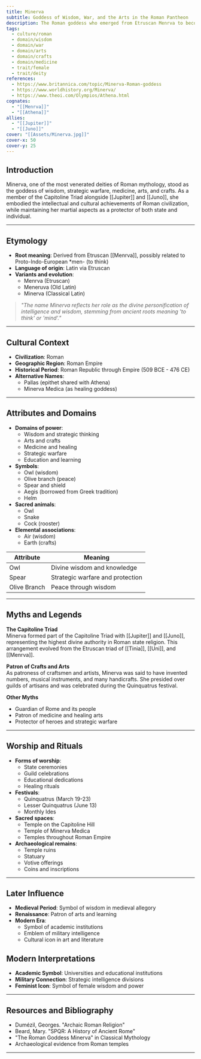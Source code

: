 ```yaml
---
title: Minerva
subtitle: Goddess of Wisdom, War, and the Arts in the Roman Pantheon
description: The Roman goddess who emerged from Etruscan Menrva to become a member of the Capitoline Triad, guardian of civilization's wisdom and crafts
tags:
  - culture/roman
  - domain/wisdom
  - domain/war
  - domain/arts
  - domain/crafts
  - domain/medicine
  - trait/female
  - trait/deity
references:
  - https://www.britannica.com/topic/Minerva-Roman-goddess
  - https://www.worldhistory.org/Minerva/
  - https://www.theoi.com/Olympios/Athena.html
cognates:
  - "[[Menrva]]"
  - "[[Athena]]"
allies:
  - "[[Jupiter]]"
  - "[[Juno]]"
cover: "[[Assets/Minerva.jpg]]"
cover-x: 50
cover-y: 25
---
```

##  Introduction
Minerva, one of the most venerated deities of Roman mythology, stood as the goddess of wisdom, strategic warfare, medicine, arts, and crafts. As a member of the Capitoline Triad alongside [[Jupiter]] and [[Juno]], she embodied the intellectual and cultural achievements of Roman civilization, while maintaining her martial aspects as a protector of both state and individual.

---

## Etymology

- **Root meaning**: Derived from Etruscan [[Menrva]], possibly related to Proto-Indo-European *men- (to think)
- **Language of origin**: Latin via Etruscan
- **Variants and evolution**: 
  - Menrva (Etruscan)
  - Meneruva (Old Latin)
  - Minerva (Classical Latin)

> _"The name Minerva reflects her role as the divine personification of intelligence and wisdom, stemming from ancient roots meaning 'to think' or 'mind'."_

---

##  Cultural Context

- **Civilization**: Roman
- **Geographic Region**: Roman Empire
- **Historical Period**: Roman Republic through Empire (509 BCE - 476 CE)
- **Alternative Names**:
  - Pallas (epithet shared with Athena)
  - Minerva Medica (as healing goddess)

---

## Attributes and Domains

- **Domains of power**: 
  - Wisdom and strategic thinking
  - Arts and crafts
  - Medicine and healing
  - Strategic warfare
  - Education and learning
- **Symbols**: 
  - Owl (wisdom)
  - Olive branch (peace)
  - Spear and shield
  - Aegis (borrowed from Greek tradition)
  - Helm
- **Sacred animals**: 
  - Owl
  - Snake
  - Cock (rooster)
- **Elemental associations**: 
  - Air (wisdom)
  - Earth (crafts)

| Attribute | Meaning |
|-----------|----------|
| Owl | Divine wisdom and knowledge |
| Spear | Strategic warfare and protection |
| Olive Branch | Peace through wisdom |

---

## Myths and Legends

**The Capitoline Triad**  
Minerva formed part of the Capitoline Triad with [[Jupiter]] and [[Juno]], representing the highest divine authority in Roman state religion. This arrangement evolved from the Etruscan triad of [[Tinia]], [[Uni]], and [[Menrva]].

**Patron of Crafts and Arts**  
As patroness of craftsmen and artists, Minerva was said to have invented numbers, musical instruments, and many handicrafts. She presided over guilds of artisans and was celebrated during the Quinquatrus festival.

**Other Myths**  
- Guardian of Rome and its people
- Patron of medicine and healing arts
- Protector of heroes and strategic warfare

---

## Worship and Rituals

- **Forms of worship**: 
  - State ceremonies
  - Guild celebrations
  - Educational dedications
  - Healing rituals
- **Festivals**: 
  - Quinquatrus (March 19-23)
  - Lesser Quinquatrus (June 13)
  - Monthly Ides
- **Sacred spaces**: 
  - Temple on the Capitoline Hill
  - Temple of Minerva Medica
  - Temples throughout Roman Empire
- **Archaeological remains**: 
  - Temple ruins
  - Statuary
  - Votive offerings
  - Coins and inscriptions

---

## Later Influence

- **Medieval Period**: Symbol of wisdom in medieval allegory
- **Renaissance**: Patron of arts and learning
- **Modern Era**: 
  - Symbol of academic institutions
  - Emblem of military intelligence
  - Cultural icon in art and literature

## Modern Interpretations

- **Academic Symbol**: Universities and educational institutions
- **Military Connection**: Strategic intelligence divisions
- **Feminist Icon**: Symbol of female wisdom and power

---

## Resources and Bibliography

- Dumézil, Georges. "Archaic Roman Religion"
- Beard, Mary. "SPQR: A History of Ancient Rome"
- "The Roman Goddess Minerva" in Classical Mythology
- Archaeological evidence from Roman temples

---